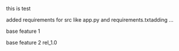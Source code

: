this is test


added requirements for src like app.py and requirements.txtadding ...

base feature 1 

base feature 2 rel_1.0 

